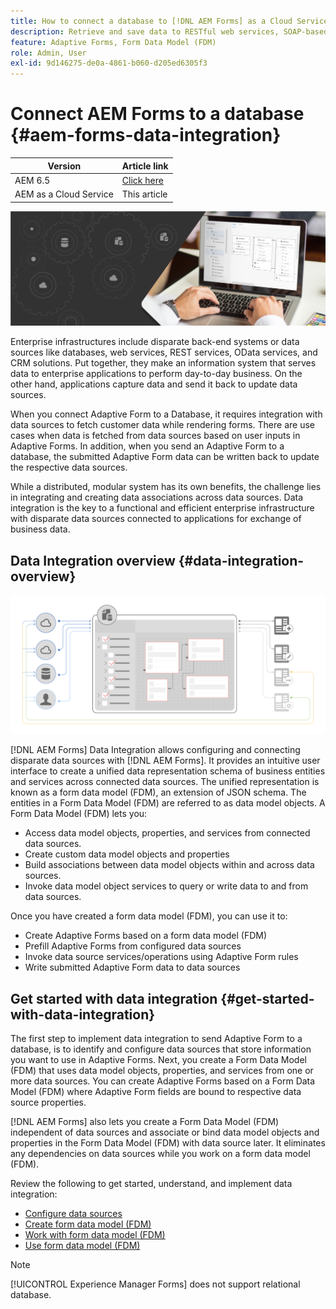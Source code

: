 ```yaml
---
title: How to connect a database to [!DNL AEM Forms] as a Cloud Service? 
description: Retrieve and save data to RESTful web services, SOAP-based web services, and OData services from an Adaptive Form or an AEM Workflow.
feature: Adaptive Forms, Form Data Model (FDM)
role: Admin, User
exl-id: 9d146275-de0a-4861-b060-d205ed6305f3
---
```

# Connect AEM Forms to a database {#aem-forms-data-integration}

| Version | Article link |
| -------- | ---------------------------- |
| AEM 6.5  |    [Click here](https://experienceleague.adobe.com/docs/experience-manager-65/forms/form-data-model/data-integration.html)                |
| AEM as a Cloud Service     | This article        |



 ![Data Integration](do-not-localize/data-integeration.png)

Enterprise infrastructures include disparate back-end systems or data sources like databases, web services, REST services, OData services, and CRM solutions. Put together, they make an information system that serves data to enterprise applications to perform day-to-day business. On the other hand, applications capture data and send it back to update data sources.

When you connect Adaptive Form to a Database, it requires integration with data sources to fetch customer data while rendering forms. There are use cases when data is fetched from data sources based on user inputs in Adaptive Forms. In addition, when you send an Adaptive Form to a database, the submitted Adaptive Form data can be written back to update the respective data sources.

While a distributed, modular system has its own benefits, the challenge lies in integrating and creating data associations across data sources. Data integration is the key to a functional and efficient enterprise infrastructure with disparate data sources connected to applications for exchange of business data.

## Data Integration overview {#data-integration-overview}

![aem-forms-data-integeration](assets/aem-forms-data-integeration.png)

[!DNL AEM Forms] Data Integration allows configuring and connecting disparate data sources with [!DNL AEM Forms]. It provides an intuitive user interface to create a unified data representation schema of business entities and services across connected data sources. The unified representation is known as a form data model (FDM), an extension of JSON schema. The entities in a Form Data Model (FDM) are referred to as data model objects. A Form Data Model (FDM) lets you:

* Access data model objects, properties, and services from connected data sources.
* Create custom data model objects and properties
* Build associations between data model objects within and across data sources.
* Invoke data model object services to query or write data to and from data sources.

Once you have created a form data model (FDM), you can use it to:

* Create Adaptive Forms based on a form data model (FDM)
* Prefill Adaptive Forms from configured data sources
* Invoke data source services/operations using Adaptive Form rules
* Write submitted Adaptive Form data to data sources

## Get started with data integration {#get-started-with-data-integration}

The first step to implement data integration to send Adaptive Form to a database, is to identify and configure data sources that store information you want to use in Adaptive Forms. Next, you create a Form Data Model (FDM) that uses data model objects, properties, and services from one or more data sources. You can create Adaptive Forms based on a Form Data Model (FDM) where Adaptive Form fields are bound to respective data source properties.

[!DNL AEM Forms] also lets you create a Form Data Model (FDM) independent of data sources and associate or bind data model objects and properties in the Form Data Model (FDM) with data source later. It eliminates any dependencies on data sources while you work on a form data model (FDM).

Review the following to get started, understand, and implement data integration:

* [Configure data sources](configure-data-sources.md)
* [Create form data model (FDM)](create-form-data-models.md)
* [Work with form data model (FDM)](work-with-form-data-model.md)
* [Use form data model (FDM)](using-form-data-model.md)

>[!NOTE]
>
>[!UICONTROL Experience Manager Forms] does not support relational database.